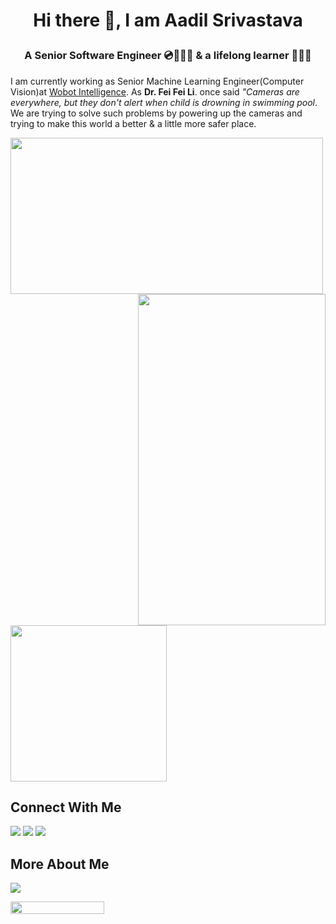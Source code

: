 # <p align="center"> Hi there 👋, I am Aadil Srivastava </p>
</hr>

### <p align="center"> A Senior Software Engineer 💿🧑🏻‍🔧 & a lifelong learner 🧑🏻‍🏫 </p>

I am currently working as Senior Machine Learning Engineer(Computer Vision)at [Wobot Intelligence](https://wobot.ai/). As <b>Dr. Fei Fei Li</b>. once said <I>"Cameras are everywhere, but they don't alert when child is drowning in swimming pool</I>. We are trying to solve such problems by powering up the cameras and trying to make this world a better & a little more safer place.


<p>
    <img height=250 width = 500 src="https://github-readme-stats.vercel.app/api?username=aadil-srivastava01&show_icons=true&theme=midnight-purple">
 <img height = 530 width= 300 align = right src = "https://user-images.githubusercontent.com/50004633/134461687-7281df45-15a4-47dd-8df4-15a2319d2001.gif">

    
    
  
</p>
<img height=250 src="https://github-readme-stats.vercel.app/api/top-langs/?username=aadil-srivastava01&show_icons=true&theme=radical"/>

## Connect With Me

<a href="https://www.linkedin.com/in/aadil-srivastava-788442139/"><img src="https://img.icons8.com/fluent/48/000000/linkedin.png"/></a>
<a href="https://twitter.com/AadilSrivastava"><img src="https://img.icons8.com/fluent/48/000000/twitter.png"/></a>
<a href="mailto:aadil.srivastava01@gmail.com.com?subject=[GitHub]%20Source%20Han%20Sans"><img src="https://img.icons8.com/fluent/48/000000/gmail.png"/></a>



## More About Me

<a href="https://stackoverflow.com/users/8495644/aadil-srivastava?tab=summary"><img src="https://img.icons8.com/fluent/48/000000/stackoverflow.png"/></a>

<a href="https://community.wandb.ai/u/aadil/activity"><img src="https://aws1.discourse-cdn.com/business7/uploads/wandb/original/1X/ccd96d8b70fea76e45d6854233953022b71628c1.png" width="150" height="20" /></a>


